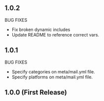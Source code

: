 ## 1.0.2

BUG FIXES

- Fix broken dynamic includes
- Update README to reference correct vars.

## 1.0.1

BUG FIXES

- Specify categories on meta/mail.yml file.
- Specify platforms on meta/mail.yml file.

## 1.0.0 (First Release)

